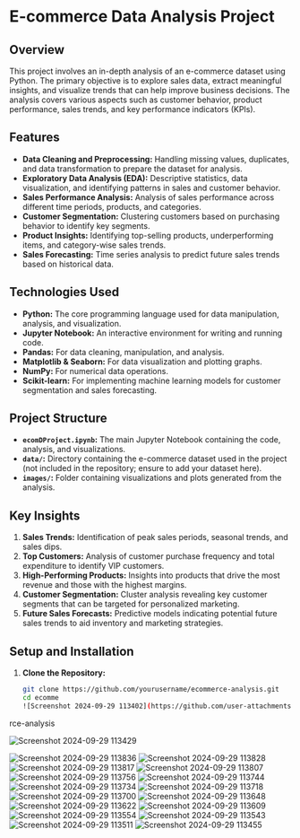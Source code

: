 # E-commerce Data Analysis Project

## Overview

This project involves an in-depth analysis of an e-commerce dataset using Python. The primary objective is to explore sales data, extract meaningful insights, and visualize trends that can help improve business decisions. The analysis covers various aspects such as customer behavior, product performance, sales trends, and key performance indicators (KPIs).

## Features

- **Data Cleaning and Preprocessing:** Handling missing values, duplicates, and data transformation to prepare the dataset for analysis.
- **Exploratory Data Analysis (EDA):** Descriptive statistics, data visualization, and identifying patterns in sales and customer behavior.
- **Sales Performance Analysis:** Analysis of sales performance across different time periods, products, and categories.
- **Customer Segmentation:** Clustering customers based on purchasing behavior to identify key segments.
- **Product Insights:** Identifying top-selling products, underperforming items, and category-wise sales trends.
- **Sales Forecasting:** Time series analysis to predict future sales trends based on historical data.

## Technologies Used

- **Python:** The core programming language used for data manipulation, analysis, and visualization.
- **Jupyter Notebook:** An interactive environment for writing and running code.
- **Pandas:** For data cleaning, manipulation, and analysis.
- **Matplotlib & Seaborn:** For data visualization and plotting graphs.
- **NumPy:** For numerical data operations.
- **Scikit-learn:** For implementing machine learning models for customer segmentation and sales forecasting.

## Project Structure

- **`ecomDProject.ipynb`:** The main Jupyter Notebook containing the code, analysis, and visualizations.
- **`data/`:** Directory containing the e-commerce dataset used in the project (not included in the repository; ensure to add your dataset here).
- **`images/`:** Folder containing visualizations and plots generated from the analysis.

## Key Insights

1. **Sales Trends:** Identification of peak sales periods, seasonal trends, and sales dips.
2. **Top Customers:** Analysis of customer purchase frequency and total expenditure to identify VIP customers.
3. **High-Performing Products:** Insights into products that drive the most revenue and those with the highest margins.
4. **Customer Segmentation:** Cluster analysis revealing key customer segments that can be targeted for personalized marketing.
5. **Future Sales Forecasts:** Predictive models indicating potential future sales trends to aid inventory and marketing strategies.

## Setup and Installation

1. **Clone the Repository:**
   ```bash
   git clone https://github.com/yourusername/ecommerce-analysis.git
   cd ecomme
   ![Screenshot 2024-09-29 113402](https://github.com/user-attachments/assets/a57c5e26-c32c-4be6-9fb0-958c628b89b2)
rce-analysis

![Screenshot 2024-09-29 113429](https://github.com/user-attachments/assets/2d774095-ab1a-4a79-afb5-1079b76194f8)

   ![Screenshot 2024-09-29 113836](https://github.com/user-attachments/assets/b2b2c129-80ae-45a2-847a-49323398e422)
![Screenshot 2024-09-29 113828](https://github.com/user-attachments/assets/a8807695-9e58-4f59-9570-44b05af973d1)
![Screenshot 2024-09-29 113817](https://github.com/user-attachments/assets/3f826570-675d-4b0b-9e9e-5d03f433bdae)
![Screenshot 2024-09-29 113807](https://github.com/user-attachments/assets/5c3789c5-876f-4e3a-bf2e-bded8ae5774e)
![Screenshot 2024-09-29 113756](https://github.com/user-attachments/assets/7e291a1b-ea1f-4213-bb2f-dff891b285a8)
![Screenshot 2024-09-29 113744](https://github.com/user-attachments/assets/a51ba19e-1760-4bd4-a034-a5ad5ba2a91c)
![Screenshot 2024-09-29 113734](https://github.com/user-attachments/assets/173209c8-c24e-4e6b-8944-7502d81ccdf2)
![Screenshot 2024-09-29 113718](https://github.com/user-attachments/assets/a3e360ed-5cf4-4bd7-933f-9bafea111d86)
![Screenshot 2024-09-29 113700](https://github.com/user-attachments/assets/6c6582a9-6a12-409b-97c4-f2a2243de8f0)
![Screenshot 2024-09-29 113648](https://github.com/user-attachments/assets/10fd9af2-7159-4a22-bf26-1e99c9de18b6)
![Screenshot 2024-09-29 113622](https://github.com/user-attachments/assets/76bf2345-dc02-403e-b9c2-9690cb7c8109)
![Screenshot 2024-09-29 113609](https://github.com/user-attachments/assets/9653de5c-7258-4fc8-977b-38a299452a33)
![Screenshot 2024-09-29 113554](https://github.com/user-attachments/assets/4e51df65-e9ba-4363-a553-2478e83f08a1)
![Screenshot 2024-09-29 113543](https://github.com/user-attachments/assets/3c6928c5-4288-478a-8aec-19fef32b73a1)
![Screenshot 2024-09-29 113511](https://github.com/user-attachments/assets/6284664a-eedc-468d-9f90-600b5bb7ceef)
![Screenshot 2024-09-29 113455](https://github.com/user-attachments/assets/ec70efca-b571-4421-8db5-6e0253965247)

